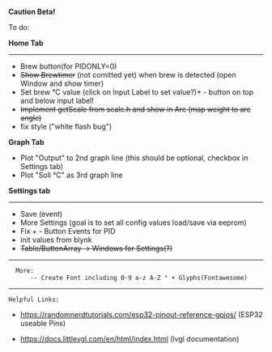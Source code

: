 
**Caution Beta!**

To do: 
      
  **Home Tab**
  ____
  - Brew button(for PIDONLY=0)
  - ~~Show Brewtimer~~ (not comitted yet) when brew is detected (open Window and show timer)
  - Set brew °C value (click on Input Label to set value?)+ - button on top and below input label!
  - ~~Implement getScale from scale.h and show in Arc (map weight to arc angle)~~
  - fix style ("white flash bug")
          
   **Graph Tab**
  - Plot "Output" to 2nd graph line (this should be optional, checkbox in Settings tab)
  - Plot "Soll °C" as 3rd graph line
         
   **Settings tab**
   ____
       
  - Save (event)
  - More Settings (goal is to set all config values load/save via eeprom)
  - Fix + - Button Events for PID
  - init values from blynk
  - ~~Table/ButtonArray -> Windows for Settings(?)~~
  
___
      More: 
          -- Create Font including 0-9 a-z A-Z ° + Glyphs(Fontawesome)
                           
___      
	Helpful Links:


- https://randomnerdtutorials.com/esp32-pinout-reference-gpios/ (ESP32 useable Pins)


- https://docs.littlevgl.com/en/html/index.html (lvgl documentation)
